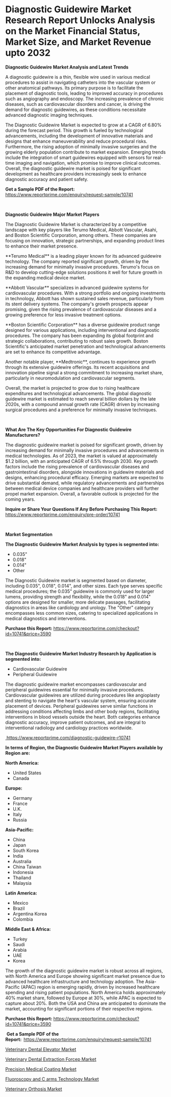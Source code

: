 <p><h1>Diagnostic Guidewire Market Research Report Unlocks Analysis on the Market Financial Status, Market Size, and Market Revenue upto 2032</h1></p><p><strong>Diagnostic Guidewire Market Analysis and Latest Trends</strong></p>
<p><p>A diagnostic guidewire is a thin, flexible wire used in various medical procedures to assist in navigating catheters into the vascular system or other anatomical pathways. Its primary purpose is to facilitate the placement of diagnostic tools, leading to improved accuracy in procedures such as angiography and endoscopy. The increasing prevalence of chronic diseases, such as cardiovascular disorders and cancer, is driving the demand for diagnostic guidewires, as these conditions necessitate advanced diagnostic imaging techniques.</p><p>The Diagnostic Guidewire Market is expected to grow at a CAGR of 6.80% during the forecast period. This growth is fueled by technological advancements, including the development of innovative materials and designs that enhance maneuverability and reduce procedural risks. Furthermore, the rising adoption of minimally invasive surgeries and the growing elderly population contribute to market expansion. Emerging trends include the integration of smart guidewires equipped with sensors for real-time imaging and navigation, which promise to improve clinical outcomes. Overall, the diagnostic guidewire market is poised for significant development as healthcare providers increasingly seek to enhance diagnostic accuracy and patient safety.</p></p>
<p><strong>Get a Sample PDF of the Report:&nbsp;</strong> <a href="https://www.reportprime.com/enquiry/request-sample/10741?utm_campaign=2146&utm_medium=2&utm_source=Github&utm_content=ia&utm_term=20032025&utm_id=diagnostic-guidewire">https://www.reportprime.com/enquiry/request-sample/10741</a></p>
<p>&nbsp;</p>
<p><strong>Diagnostic Guidewire Major Market Players</strong></p>
<p><p>The Diagnostic Guidewire Market is characterized by a competitive landscape with key players like Terumo Medical, Abbott Vascular, Asahi, and Boston Scientific Corporation, among others. These companies are focusing on innovation, strategic partnerships, and expanding product lines to enhance their market presence.</p><p>**Terumo Medical** is a leading player known for its advanced guidewire technology. The company reported significant growth, driven by the increasing demand for minimally invasive procedures. Terumo's focus on R&D to develop cutting-edge solutions positions it well for future growth in the expanding medical device market.</p><p>**Abbott Vascular** specializes in advanced guidewire systems for cardiovascular procedures. With a strong portfolio and ongoing investments in technology, Abbott has shown sustained sales revenue, particularly from its stent delivery systems. The company's growth prospects appear promising, given the rising prevalence of cardiovascular diseases and a growing preference for less invasive treatment options.</p><p>**Boston Scientific Corporation** has a diverse guidewire product range designed for various applications, including interventional and diagnostic procedures. The company has been expanding its global footprint and strategic collaborations, contributing to robust sales growth. Boston Scientific's anticipated market penetration and technological advancements are set to enhance its competitive advantage.</p><p>Another notable player, **Medtronic**, continues to experience growth through its extensive guidewire offerings. Its recent acquisitions and innovation pipeline signal a strong commitment to increasing market share, particularly in neuromodulation and cardiovascular segments.</p><p>Overall, the market is projected to grow due to rising healthcare expenditures and technological advancements. The global diagnostic guidewire market is estimated to reach several billion dollars by the late 2020s, with a compound annual growth rate (CAGR) driven by increasing surgical procedures and a preference for minimally invasive techniques.</p></p>
<p>&nbsp;</p>
<p><strong>What Are The Key Opportunities For Diagnostic Guidewire Manufacturers?</strong></p>
<p><p>The diagnostic guidewire market is poised for significant growth, driven by increasing demand for minimally invasive procedures and advancements in medical technologies. As of 2023, the market is valued at approximately $1.2 billion, with an anticipated CAGR of 6.5% through 2030. Key growth factors include the rising prevalence of cardiovascular diseases and gastrointestinal disorders, alongside innovations in guidewire materials and designs, enhancing procedural efficacy. Emerging markets are expected to drive substantial demand, while regulatory advancements and partnerships between medical device companies and healthcare providers will further propel market expansion. Overall, a favorable outlook is projected for the coming years.</p></p>
<p><strong>Inquire or Share Your Questions If Any Before Purchasing This Report:</strong> <a href="https://www.reportprime.com/enquiry/pre-order/10741?utm_campaign=2146&utm_medium=2&utm_source=Github&utm_content=ia&utm_term=20032025&utm_id=diagnostic-guidewire">https://www.reportprime.com/enquiry/pre-order/10741</a></p>
<p>&nbsp;</p>
<p><strong>Market Segmentation</strong></p>
<p><strong>The Diagnostic Guidewire Market Analysis by types is segmented into:</strong></p>
<p><ul><li>0.035"</li><li>0.018"</li><li>0.014"</li><li>Other</li></ul></p>
<p><p>The Diagnostic Guidewire market is segmented based on diameter, including 0.035", 0.018", 0.014", and other sizes. Each type serves specific medical procedures; the 0.035" guidewire is commonly used for larger lumens, providing strength and flexibility, while the 0.018" and 0.014" options are designed for smaller, more delicate passages, facilitating diagnostics in areas like cardiology and urology. The "Other" category encompasses less common sizes, catering to specialized applications in medical diagnostics and interventions.</p></p>
<p><strong>Purchase this Report:&nbsp;</strong><a href="https://www.reportprime.com/checkout?id=10741&price=3590&utm_campaign=2146&utm_medium=2&utm_source=Github&utm_content=ia&utm_term=20032025&utm_id=diagnostic-guidewire">https://www.reportprime.com/checkout?id=10741&price=3590</a></p>
<p>&nbsp;</p>
<p><strong>The Diagnostic Guidewire Market Industry Research by Application is segmented into:</strong></p>
<p><ul><li>Cardiovascular Guidewire</li><li>Peripheral Guidewire</li></ul></p>
<p><p>The diagnostic guidewire market encompasses cardiovascular and peripheral guidewires essential for minimally invasive procedures. Cardiovascular guidewires are utilized during procedures like angioplasty and stenting to navigate the heart's vascular system, ensuring accurate placement of devices. Peripheral guidewires serve similar functions in addressing conditions affecting limbs and other body regions, facilitating interventions in blood vessels outside the heart. Both categories enhance diagnostic accuracy, improve patient outcomes, and are integral to interventional radiology and cardiology practices worldwide.</p></p>
<p><a href="https://www.reportprime.com/diagnostic-guidewire-r10741?utm_campaign=2146&utm_medium=2&utm_source=Github&utm_content=ia&utm_term=20032025&utm_id=diagnostic-guidewire">&nbsp;https://www.reportprime.com/diagnostic-guidewire-r10741</a></p>
<p><strong>In terms of Region, the Diagnostic Guidewire Market Players available by Region are:</strong></p>
<p>
    <p> <strong> North America: </strong>
        <ul>
            <li>United States</li>
            <li>Canada</li>
        </ul>
        </p> 
    <p> <strong> Europe: </strong>
        <ul>
            <li>Germany</li>
            <li>France</li>
            <li>U.K.</li>
            <li>Italy</li>
            <li>Russia</li>
        </ul>
        </p> 
    <p> <strong> Asia-Pacific: </strong>
        <ul>
            <li>China</li>
            <li>Japan</li>
            <li>South Korea</li>
            <li>India</li>
            <li>Australia</li>
            <li>China Taiwan</li>
            <li>Indonesia</li>
            <li>Thailand</li>
            <li>Malaysia</li>
        </ul>
        </p> 
    <p> <strong> Latin America: </strong>
        <ul>
            <li>Mexico</li>
            <li>Brazil</li>
            <li>Argentina Korea</li>
            <li>Colombia</li>
        </ul>
        </p> 
    <p> <strong> Middle East & Africa: </strong>
        <ul>
            <li>Turkey</li>
            <li>Saudi</li>
            <li>Arabia</li>
            <li>UAE</li>
            <li>Korea</li>
        </ul>
    </p>
    </p>
<p><p>The growth of the diagnostic guidewire market is robust across all regions, with North America and Europe showing significant market presence due to advanced healthcare infrastructure and technology adoption. The Asia-Pacific (APAC) region is emerging rapidly, driven by increased healthcare spending and rising patient populations. North America holds approximately 40% market share, followed by Europe at 30%, while APAC is expected to capture about 20%. Both the USA and China are anticipated to dominate the market, accounting for significant portions of their respective regions.</p></p>
<p><strong>Purchase this Report: </strong><a href="https://www.reportprime.com/checkout?id=10741&price=3590&utm_campaign=2146&utm_medium=2&utm_source=Github&utm_content=ia&utm_term=20032025&utm_id=diagnostic-guidewire">https://www.reportprime.com/checkout?id=10741&price=3590</a></p>
<p>&nbsp;<strong>Get a Sample PDF of the Report:&nbsp;&nbsp;</strong><a href="https://www.reportprime.com/enquiry/request-sample/10741?utm_campaign=2146&utm_medium=2&utm_source=Github&utm_content=ia&utm_term=20032025&utm_id=diagnostic-guidewire">https://www.reportprime.com/enquiry/request-sample/10741</a></p>
<p><strong></strong></p>
<p><p><a href="https://github.com/idranalexie/Market-Research-Report-List-1/blob/main/veterinary-dental-elevator-market.md?utm_campaign=2146&utm_medium=2&utm_source=Github&utm_content=ia&utm_term=20032025&utm_id=diagnostic-guidewire">Veterinary Dental Elevator Market</a></p><p><a href="https://github.com/rempemelon5k/Market-Research-Report-List-1/blob/main/veterinary-dental-extraction-forcep-market.md?utm_campaign=2146&utm_medium=2&utm_source=Github&utm_content=ia&utm_term=20032025&utm_id=diagnostic-guidewire">Veterinary Dental Extraction Forcep Market</a></p><p><a href="https://github.com/aloyoarmahvr/Market-Research-Report-List-1/blob/main/precision-medical-coating-market.md?utm_campaign=2146&utm_medium=2&utm_source=Github&utm_content=ia&utm_term=20032025&utm_id=diagnostic-guidewire">Precision Medical Coating Market</a></p><p><a href="https://github.com/balbajagatr1/Market-Research-Report-List-1/blob/main/fluoroscopy-and-c-arms-technology-market.md?utm_campaign=2146&utm_medium=2&utm_source=Github&utm_content=ia&utm_term=20032025&utm_id=diagnostic-guidewire">Fluoroscopy and C arms Technology Market</a></p><p><a href="https://github.com/yardemuongz5/Market-Research-Report-List-1/blob/main/veterinary-orthosis-market.md?utm_campaign=2146&utm_medium=2&utm_source=Github&utm_content=ia&utm_term=20032025&utm_id=diagnostic-guidewire">Veterinary Orthosis Market</a></p></p>